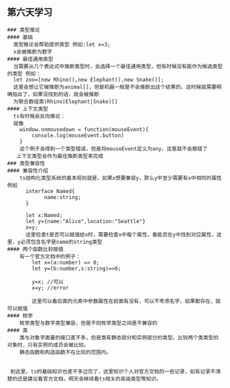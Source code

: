 ## 第六天学习
    ### 类型推论
    #### 基础
      类型推论会帮助提供类型 例如:let x=3;
      x会被推断为数字
    #### 最佳通用类型
      当需要从几个表达式中推断类型时，会选择一个最佳通用类型，但有时候没有能作为候选类型的类型 例如：
      let zoo=[new Rhino(),new Elephant(),new Snake()];
      这里会想让它被推断为animal[]，但是机器一般是不会推断出这个结果的，这时候就需要明确指出了，如果没找到的话，就会被推断
      为联合数组类(Rhino|Elephant|Snake)[]
    #### 上下文类型
      ts有时候会反向推论：
      就像
        window.onmousedown = function(mouseEvent){
            console.log(mouseEvent.button)
        }
        这个例子会得到一个类型错误，但是将mouseEvent定义为any，这里就不会报错了
       上下文类型会作为最佳推断类型来完成
    ### 类型兼容性
    #### 兼容性介绍
        ts结构化类型系统的基本规则就是，如果x想要兼容y，那么y中至少需要有x中相同的属性例如
          interface Named{
                name:string;
          }

          let x:Named;
          let y={name:"Alice",location:"Seattle"}
          x=y;
          这里检查t是否可以赋值给x时，需要检查x中每个属性，看能否在y中找到对应属性，这里，y必须包含名字是name的string类型
    #### 两个函数比较赋值
        有一个官方文档中的例子：
            let x=(a:number) => 0;
            let y=(b:number,s:string)=>0;

            y=x; //可以
            x=y; //error

            这里可以看后面的元素中参数属性在前面有没有，可以不考虑名字，如果都存在，就可以赋值
    #### 枚举
        枚举类型与数字类型兼容，但是不同枚举类型之间是不兼容的
    #### 类
        类与对象字面量的接口差不多，但是类有静态部分和实例部分的类型。比较两个类类型的对象时，只有实例的成员会被比较。
        静态函数和构造函数不在比较的范围内。


     到这里，ts的基础知识也差不多过完了，这里知识个人对官方文档的一些记录，如有记录不清楚的还是建议看官方文档，明天会继续看ts相关的高级类型等知识。

